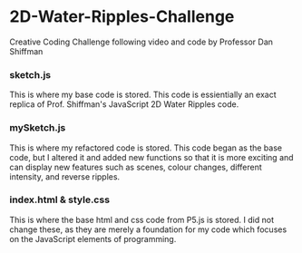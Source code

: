 # 2D-Water-Ripples-Challenge
Creative Coding Challenge following video and code by Professor Dan Shiffman

### sketch.js  
This is where my base code is stored. This code is essientially an exact replica of Prof. Shiffman's JavaScript 2D Water Ripples code.

### mySketch.js  
This is where my refactored code is stored. This code began as the base code, but I altered it and added new functions so that it is more exciting and can display new features such as scenes, colour changes, different intensity, and reverse ripples.

### index.html & style.css
This is where the base html and css code from P5.js is stored. I did not change these, as they are merely a foundation for my code which focuses on the JavaScript elements of programming.

